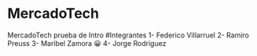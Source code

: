 # MercadoTech
MercadoTech prueba de Intro
#Integrantes
1- Federico Villarruel
2- Ramiro Preuss
3- Maribel Zamora :grinning:
4- Jorge Rodriguez
